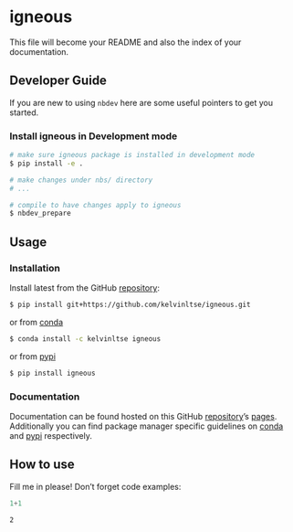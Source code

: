 # igneous


<!-- WARNING: THIS FILE WAS AUTOGENERATED! DO NOT EDIT! -->

This file will become your README and also the index of your
documentation.

## Developer Guide

If you are new to using `nbdev` here are some useful pointers to get you
started.

### Install igneous in Development mode

``` sh
# make sure igneous package is installed in development mode
$ pip install -e .

# make changes under nbs/ directory
# ...

# compile to have changes apply to igneous
$ nbdev_prepare
```

## Usage

### Installation

Install latest from the GitHub
[repository](https://github.com/kelvinltse/igneous):

``` sh
$ pip install git+https://github.com/kelvinltse/igneous.git
```

or from [conda](https://anaconda.org/kelvinltse/igneous)

``` sh
$ conda install -c kelvinltse igneous
```

or from [pypi](https://pypi.org/project/igneous/)

``` sh
$ pip install igneous
```

### Documentation

Documentation can be found hosted on this GitHub
[repository](https://github.com/kelvinltse/igneous)’s
[pages](https://kelvinltse.github.io/igneous/). Additionally you can
find package manager specific guidelines on
[conda](https://anaconda.org/kelvinltse/igneous) and
[pypi](https://pypi.org/project/igneous/) respectively.

## How to use

Fill me in please! Don’t forget code examples:

``` python
1+1
```

    2
